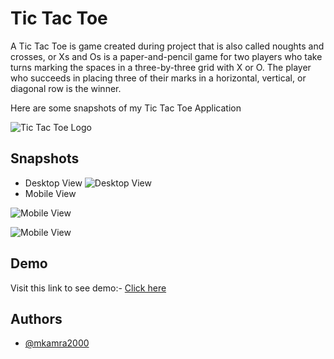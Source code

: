 # Tic Tac Toe
A Tic Tac Toe is game created during project that is also called noughts and crosses, or Xs and Os is a paper-and-pencil game for two players who take turns marking the spaces in a three-by-three grid with X or O. The player who succeeds in placing three of their marks in a horizontal, vertical, or diagonal row is the winner.

Here are some snapshots of my Tic Tac Toe Application

![Tic Tac Toe Logo](Tic%20Tac%20Toe/favicon.jpeg)


## Snapshots

* Desktop View
![Desktop View](https://user-images.githubusercontent.com/73895535/150645455-19283e3b-4a81-4b6e-ac7c-de8d94a19fe9.png)
* Mobile View

![Mobile View](https://user-images.githubusercontent.com/73895535/150645542-f2291e31-2105-4f18-ac8a-acfc22ebf9b8.png)

![Mobile View](https://user-images.githubusercontent.com/73895535/150645764-a0ca0dd4-23c9-4bc9-97aa-ca4259c4e63d.png)

## Demo

Visit this link to see demo:-
[Click here](http://tic-tac-toe-mk.netlify.app/)


## Authors

- [@mkamra2000](https://www.github.com/mkamra2000)

  